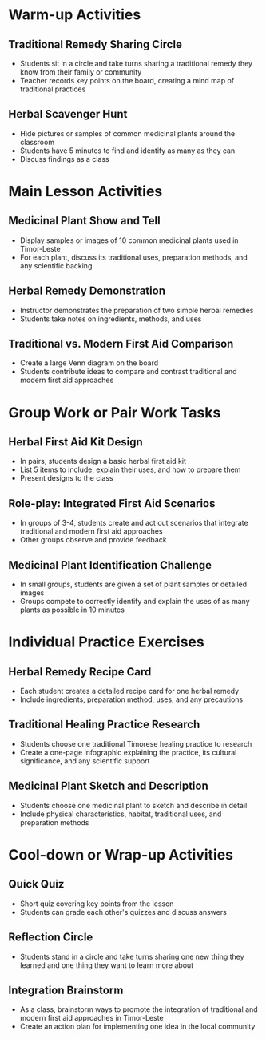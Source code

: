# Warm-up Activities

## Traditional Remedy Sharing Circle
- Students sit in a circle and take turns sharing a traditional remedy they know from their family or community
- Teacher records key points on the board, creating a mind map of traditional practices

## Herbal Scavenger Hunt
- Hide pictures or samples of common medicinal plants around the classroom
- Students have 5 minutes to find and identify as many as they can
- Discuss findings as a class

# Main Lesson Activities

## Medicinal Plant Show and Tell
- Display samples or images of 10 common medicinal plants used in Timor-Leste
- For each plant, discuss its traditional uses, preparation methods, and any scientific backing

## Herbal Remedy Demonstration
- Instructor demonstrates the preparation of two simple herbal remedies
- Students take notes on ingredients, methods, and uses

## Traditional vs. Modern First Aid Comparison
- Create a large Venn diagram on the board
- Students contribute ideas to compare and contrast traditional and modern first aid approaches

# Group Work or Pair Work Tasks

## Herbal First Aid Kit Design
- In pairs, students design a basic herbal first aid kit
- List 5 items to include, explain their uses, and how to prepare them
- Present designs to the class

## Role-play: Integrated First Aid Scenarios
- In groups of 3-4, students create and act out scenarios that integrate traditional and modern first aid approaches
- Other groups observe and provide feedback

## Medicinal Plant Identification Challenge
- In small groups, students are given a set of plant samples or detailed images
- Groups compete to correctly identify and explain the uses of as many plants as possible in 10 minutes

# Individual Practice Exercises

## Herbal Remedy Recipe Card
- Each student creates a detailed recipe card for one herbal remedy
- Include ingredients, preparation method, uses, and any precautions

## Traditional Healing Practice Research
- Students choose one traditional Timorese healing practice to research
- Create a one-page infographic explaining the practice, its cultural significance, and any scientific support

## Medicinal Plant Sketch and Description
- Students choose one medicinal plant to sketch and describe in detail
- Include physical characteristics, habitat, traditional uses, and preparation methods

# Cool-down or Wrap-up Activities

## Quick Quiz
- Short quiz covering key points from the lesson
- Students can grade each other's quizzes and discuss answers

## Reflection Circle
- Students stand in a circle and take turns sharing one new thing they learned and one thing they want to learn more about

## Integration Brainstorm
- As a class, brainstorm ways to promote the integration of traditional and modern first aid approaches in Timor-Leste
- Create an action plan for implementing one idea in the local community